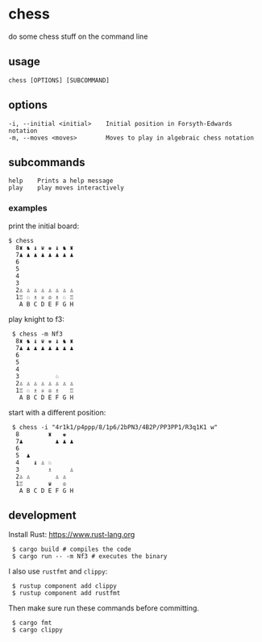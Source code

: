 # chess

do some chess stuff on the command line

## usage

    chess [OPTIONS] [SUBCOMMAND]

## options

    -i, --initial <initial>    Initial position in Forsyth-Edwards notation
    -m, --moves <moves>        Moves to play in algebraic chess notation

## subcommands

    help    Prints a help message
    play    play moves interactively

### examples

print the initial board:

    $ chess
      8♜ ♞ ♝ ♛ ♚ ♝ ♞ ♜
      7♟ ♟ ♟ ♟ ♟ ♟ ♟ ♟
      6
      5
      4
      3
      2♙ ♙ ♙ ♙ ♙ ♙ ♙ ♙
      1♖ ♘ ♗ ♕ ♔ ♗ ♘ ♖
       A B C D E F G H

play knight to f3:

     $ chess -m Nf3
      8♜ ♞ ♝ ♛ ♚ ♝ ♞ ♜
      7♟ ♟ ♟ ♟ ♟ ♟ ♟ ♟
      6
      5
      4
      3          ♘
      2♙ ♙ ♙ ♙ ♙ ♙ ♙ ♙
      1♖ ♘ ♗ ♕ ♔ ♗   ♖
       A B C D E F G H

start with a different position:

     $ chess -i "4r1k1/p4ppp/8/1p6/2bPN3/4B2P/PP3PP1/R3q1K1 w"
      8        ♜   ♚
      7♟         ♟ ♟ ♟
      6
      5  ♟
      4    ♝ ♙ ♘
      3        ♗     ♙
      2♙ ♙       ♙ ♙
      1♖       ♛   ♔
       A B C D E F G H

## development

Install Rust: https://www.rust-lang.org

     $ cargo build # compiles the code
     $ cargo run -- -m Nf3 # executes the binary

I also use `rustfmt` and `clippy`:

     $ rustup component add clippy
     $ rustup component add rustfmt

Then make sure run these commands before committing.
     
     $ cargo fmt
     $ cargo clippy

